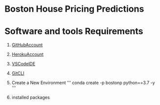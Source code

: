 # Boston House Pricing Predictions

# Software and tools Requirements

1. [GitHubAccount](https://github.com)
2. [HerokuAccount](https://heroku.com)
3. [VSCodeIDE](https://code.visualstudio.com/)
4. [GitCLI](https://git-scm.com/book/en/v2Getting-Started-The-Command-Line)

1. Create a New Environment
'''
conda create -p bostonp python==3.7 -y
'''
2. installed packages